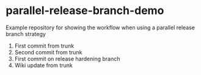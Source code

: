 # parallel-release-branch-demo
Example repository for showing the workflow when using a parallel release branch strategy

1. First commit from trunk
1. Second commit from trunk
1. First commit on release hardening branch
1. Wiki update from trunk

